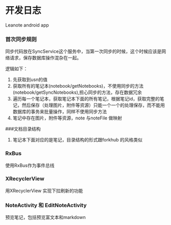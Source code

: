 # 开发日志
Leanote android app

### 首次同步规则
同步代码放在SyncService这个服务中，当第一次同步的时候，这个时候应该是网络请求，保存数据库操作混杂在一起。

逻辑如下：

1. 先获取到usn的值
2. 获取所有的笔记本(notebook/getNotebooks)，不使用同步的方法(notebook/getSyncNotebooks),担心同步的方法，存在数据冗余
3. 遍历每一个笔记本，获取笔记本下面的所有笔记，根据笔记id，获取完整的笔记，然后保存（处理图片，附件等资源）只能一个一个的处理保存，而不能用数据库的事务来批量操作，同样不使用同步方法
4. 笔记中存在图片，附件等资源，note 与noteFile 做映射

###文档目录结构

1. 笔记本下面对应的是笔记，目录结构的形式跟forkhub 的风格类似

### RxBus
使用RxBus作为事件总线

### XRecyclerView
用XRecyclerView 实现下拉刷新的功能

### NoteActivity 和 EditNoteActivity
预览笔记，包括预览富文本和markdown
